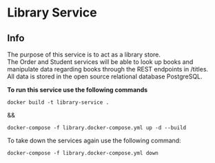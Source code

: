 # Library Service  
  
## Info   
The purpose of this service is to act as a library store.  
The Order and Student services will be able to look up books and manipulate data regarding books through the REST endpoints in /titles.  
All data is stored in the open source relational database PostgreSQL.  
  
**To run this service use the following commands**  

```docker
docker build -t library-service .
``` 
&&  
  
```docker
docker-compose -f library.docker-compose.yml up -d --build
```  
  
To take down the services again use the following command:  
  
```docker
docker-compose -f library.docker-compose.yml down
```
